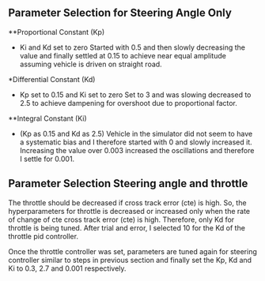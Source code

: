 ## Parameter Selection for Steering Angle Only

**Proportional Constant (Kp)
- Ki and Kd set to zero
Started with 0.5 and then slowly decreasing the value and finally settled at 0.15 to achieve near equal amplitude assuming vehicle is driven on straight road.

*Differential Constant (Kd)
- Kp set to 0.15 and Ki set to zero
Set to 3 and was slowing decreased to 2.5 to achieve dampening
for overshoot due to proportional factor.

**Integral Constant (Ki)
- (Kp as 0.15 and Kd as 2.5)
Vehicle in the simulator did not seem to have a systematic bias and I therefore started with 0 and slowly increased it. Increasing the value over 0.003 increased the oscillations and therefore I settle for
0.001.

## Parameter Selection Steering angle and throttle
The throttle should be decreased if cross track error (cte) is high. So, the hyperparameters for throttle is
decreased or increased only when the rate of change of cte cross track error (cte) is high. Therefore, only Kd for
throttle is being tuned. After trial and error, I selected 10 for the Kd of the throttle pid controller.

Once the throttle controller was set, parameters are tuned again for steering controller similar to steps in previous
section and finally set the Kp, Kd and Ki to 0.3, 2.7 and 0.001 respectively.